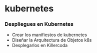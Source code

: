 # kubernetes

### Despliegues en Kubernetes

- Crear los manifiestos de kubernetes
- Diseñar la Arquitectura de Objetos k8s
- Desplegarlos en Killercoda 
